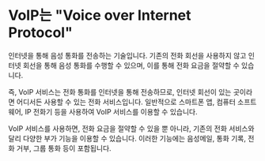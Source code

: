 # VoIP는 "Voice over Internet Protocol"
인터넷을 통해 음성 통화를 전송하는 기술입니다. 기존의 전화 회선을 사용하지 않고 인터넷 회선을 통해 음성 통화를 수행할 수 있으며, 이를 통해 전화 요금을 절약할 수 있습니다.

즉, VoIP 서비스는 전화 통화를 인터넷을 통해 전송하므로, 인터넷 회선이 있는 곳이라면 어디서든 사용할 수 있는 전화 서비스입니다. 일반적으로 스마트폰 앱, 컴퓨터 소프트웨어, IP 전화기 등을 사용하여 VoIP 서비스를 이용할 수 있습니다.

VoIP 서비스를 사용하면, 전화 요금을 절약할 수 있을 뿐 아니라, 기존의 전화 서비스와 달리 다양한 부가 기능을 이용할 수 있습니다. 이러한 기능에는 음성메일, 통화 기록, 전화 거부, 그룹 통화 등이 포함됩니다.